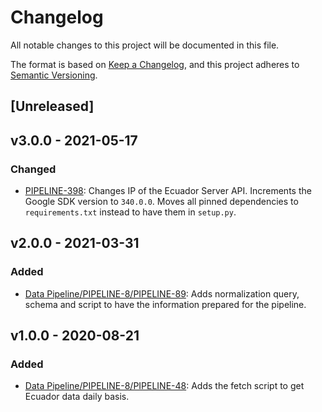 # Changelog

All notable changes to this project will be documented in this file.

The format is based on [Keep a
Changelog](https://keepachangelog.com/en/1.0.0/), and this project adheres to
[Semantic Versioning](https://semver.org/spec/v2.0.0.html).

## [Unreleased]

## v3.0.0 - 2021-05-17

### Changed

* [PIPELINE-398](https://globalfishingwatch.atlassian.net/browse/PIPELINE-398): Changes
  IP of the Ecuador Server API.
  Increments the Google SDK version to `340.0.0`.
  Moves all pinned dependencies to `requirements.txt` instead to have them in `setup.py`.

## v2.0.0 - 2021-03-31

### Added

* [Data Pipeline/PIPELINE-8/PIPELINE-89](https://globalfishingwatch.atlassian.net/browse/PIPELINE-89): Adds
  normalization query, schema and script to have the information prepared for
  the pipeline.

## v1.0.0 - 2020-08-21

### Added

* [Data Pipeline/PIPELINE-8/PIPELINE-48](https://globalfishingwatch.atlassian.net/browse/PIPELINE-48): Adds
  the fetch script to get Ecuador data daily basis.

